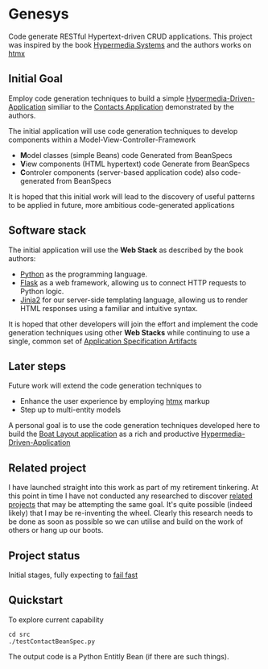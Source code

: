 # Genesys
Code generate RESTful Hypertext-driven CRUD applications. This project was inspired by the book [Hypermedia Systems](https://hypermedia.systems/) and the authors works on [htmx](https://htmx.org/)

## Initial Goal
Employ code generation techniques to build a simple [Hypermedia-Driven-Application](https://htmx.org/essays/hypermedia-driven-applications/) similiar to the 
[Contacts Application](https://github.com/bigskysoftware/contact-app/tree/master)
demonstrated by the authors.

The initial application will use code generation techniques to develop components within a Model-View-Controller-Framework

* **M**odel classes (simple Beans) code Generated from BeanSpecs
* **V**iew components (HTML hypertext) code Generate from BeanSpecs
* **C**ontroler components (server-based application code) also code-generated from BeanSpecs

It is hoped that this initial work will lead to the discovery of useful patterns to be applied in future, more ambitious code-generated applications

## Software stack 

The initial application will use the **Web Stack** as described by the book authors: 

* [Python](https://www.python.org/) as the programming language.
* [Flask](https://palletsprojects.com/p/flask/) as a web framework, allowing us to connect HTTP requests to Python logic.
* [Jinja2](https://palletsprojects.com/p/jinja/) for our server-side templating language, allowing us to render HTML responses using a familiar and intuitive syntax.

It is hoped that other developers will join the effort and implement the code generation techniques using other **Web Stacks** while continuing to use a single,
common set of [Application Specification Artifacts](./docs/ApplicationSpecificationArtifacts.md)

## Later steps

Future work will extend the code generation techniques to 

* Enhance the user experience by employing  [htmx](https://htmx.org/) markup
* Step up to multi-entity models

A personal goal is to use the code generation techniques developed here to build the [Boat Layout application](https://github.com/smr547/BoatLayout) as a rich and productive
[Hypermedia-Driven-Application](https://htmx.org/essays/hypermedia-driven-applications/) 

## Related project

I have launched straight into this work as part of my retirement tinkering. At this point in time I have not conducted any researched to discover [related projects](./docs/RelatedProjects.md)
that may be attempting the same goal. It's quite possible (indeed likely) that I may be re-inventing the wheel. Clearly this research needs to be done as soon as possible so we can utilise and build on the 
work of others or hang up our boots.

## Project status

Initial stages, fully expecting to [fail fast](https://www.techtarget.com/whatis/definition/fail-fast#:~:text=An%20important%20goal%20of%20the%20fail%20fast%20philosophy%20is%20to,test%20early%20or%20fail%20cheaply.)

## Quickstart

To explore current capability 

```
cd src
./testContactBeanSpec.py
```

The output code is a Python Entitly Bean (if there are such things). 
